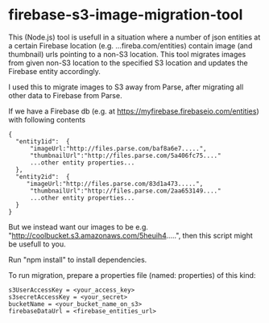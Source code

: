 # firebase-s3-image-migration-tool

This (Node.js) tool is usefull in a situation where a number of json entities at a certain Firebase location (e.g. ...fireba.com/entities) contain image (and thumbnail) urls pointing to a non-S3 location. This tool migrates images from given non-S3 location to the specified S3 location and updates the Firebase entity accordingly.

I used this to migrate images to S3 away from Parse, after migrating all other data to Firebase from Parse.

If we have a Firebase db (e.g. at https://myfirebase.firebaseio.com/entities) with following contents

```
{
  "entity1id":  {
      "imageUrl:"http://files.parse.com/baf8a6e7.....",
      "thumbnailUrl":"http://files.parse.com/5a406fc75...."
      ...other entity properties...
  },
  "entity2id":  {
     "imageUrl:"http://files.parse.com/83d1a473.....",
      "thumbnailUrl":"http://files.parse.com/2aa653149...."
      ...other entity properties...
  }
}
```

But we instead want our images to be e.g. "http://coolbucket.s3.amazonaws.com/5heuih4.....", then this script might be usefull to you.

Run "npm install" to install dependencies.

To run migration, prepare a properties file (named: properties) of this kind:
```
s3UserAccessKey = <your_access_key>
s3secretAccessKey = <your_secret>
bucketName = <your_bucket_name_on_s3>
firebaseDataUrl = <firebase_entities_url>
```


